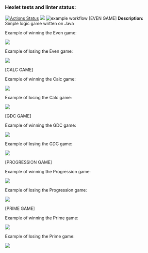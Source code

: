 ### Hexlet tests and linter status:
[![Actions Status](https://github.com/k0damaDEV/java-project-lvl1/workflows/hexlet-check/badge.svg)](https://github.com/k0damaDEV/java-project-lvl1/actions)
<a href="https://codeclimate.com/github/k0damaDEV/java-project-lvl1/maintainability"><img src="https://api.codeclimate.com/v1/badges/b849edcd1687bf83785f/maintainability" /></a>
![example workflow](https://github.com/k0damaDEV/java-project-lvl1/actions/workflows/github-actions-demo.yml/badge.svg)
[EVEN GAME]
<b>Description:</b>
Simple logic game written on Java


Example of winning the Even game:

<a href="https://asciinema.org/a/9qxj3BtVIApeZOoAJV7vx23zs" target="_blank"><img src="https://asciinema.org/a/9qxj3BtVIApeZOoAJV7vx23zs.svg" /></a>

Example of losing the Even game:

<a href="https://asciinema.org/a/9qxj3BtVIApeZOoAJV7vx23zs" target="_blank"><img src="https://asciinema.org/a/9qxj3BtVIApeZOoAJV7vx23zs.svg" /></a>

[CALC GAME]

Example of winning the Calc game:

<a href="https://asciinema.org/a/kuNwx5TeHxUrqgNE3wQZJ66yD" target="_blank"><img src="https://asciinema.org/a/kuNwx5TeHxUrqgNE3wQZJ66yD.svg" /></a>

Example of losing the Calc game:

<a href="https://asciinema.org/a/xOycekSov03Fbeka7qwwPPXLw" target="_blank"><img src="https://asciinema.org/a/xOycekSov03Fbeka7qwwPPXLw.svg" /></a>

[GDC GAME]

Example of winning the GDC game:

<a href="https://asciinema.org/a/tzFvKj0h9ehZj8syspJsmgLEg" target="_blank"><img src="https://asciinema.org/a/tzFvKj0h9ehZj8syspJsmgLEg.svg" /></a>

Example of losing the GDC game:

<a href="https://asciinema.org/a/lmp91NHcCvL8KwifTilSo5cuO" target="_blank"><img src="https://asciinema.org/a/lmp91NHcCvL8KwifTilSo5cuO.svg" /></a>

[PROGRESSION GAME]

Example of winning the Progression game:

<a href="https://asciinema.org/a/KaPAVt5lujVUPIdlBXJqJPvQK" target="_blank"><img src="https://asciinema.org/a/KaPAVt5lujVUPIdlBXJqJPvQK.svg" /></a>

Example of losing the Progression game:

<a href="https://asciinema.org/a/AiVkOh4zT2XJzkLssjUFL4pDT" target="_blank"><img src="https://asciinema.org/a/AiVkOh4zT2XJzkLssjUFL4pDT.svg" /></a>

[PRIME GAME]

Example of winning the Prime game:

<a href="https://asciinema.org/a/vb0brscl7ysWBeoIejl0ilxfG" target="_blank"><img src="https://asciinema.org/a/vb0brscl7ysWBeoIejl0ilxfG.svg" /></a>

Example of losing the Prime game:

<a href="https://asciinema.org/a/T6BVkBkIHEW1bejhzgbzvD9k5" target="_blank"><img src="https://asciinema.org/a/T6BVkBkIHEW1bejhzgbzvD9k5.svg" /></a>
